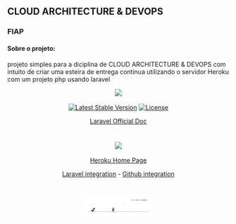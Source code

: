 ## CLOUD ARCHITECTURE & DEVOPS

### FIAP

#### Sobre o projeto:

projeto simples para a diciplina de CLOUD ARCHITECTURE & DEVOPS com intuito de criar uma esteira de entrega continua
utilizando o servidor Heroku com um projeto php usando laravel

<p align="center"><a href="https://laravel.com" target="_blank"><img src="https://raw.githubusercontent.com/laravel/art/master/logo-lockup/5%20SVG/2%20CMYK/1%20Full%20Color/laravel-logolockup-cmyk-red.svg" width="400"></a></p>

<p align="center">
<a href="https://packagist.org/packages/laravel/framework"><img src="https://img.shields.io/packagist/v/laravel/framework" alt="Latest Stable Version"></a>
<a href="https://packagist.org/packages/laravel/framework"><img src="https://img.shields.io/packagist/l/laravel/framework" alt="License"></a>
</p>

<p align="center">
<a href="https://laravel.com/">Laravel Official Doc</a>
</p>


#
<p align="center"><a href="https://www.heroku.com" target="_blank"><img src="https://www.herokucdn.com/images/logos/heroku-logotype-vertical-white.svg" width="100"></a></p>

<p align="center">
<a href="https://www.heroku.com">Heroku Home Page</a>
</p>
<p align="center">
<a href="https://devcenter.heroku.com/articles/getting-started-with-laravel">Laravel integration</a>
- 
<a href="https://devcenter.heroku.com/articles/github-integration">Github integration</a>
</p>

#
#
#
#
#

<div style="margin-left: auto;
            margin-right: auto;
            width: 30%">

![image info](./public/image/dino.gif)

</div>

